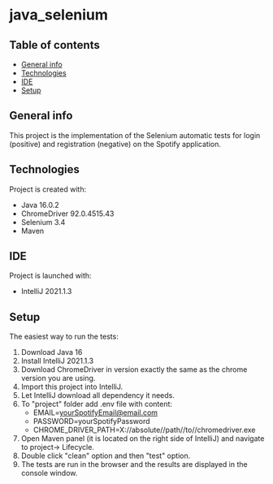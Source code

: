 # java_selenium
## Table of contents
* [General info](#general-info)
* [Technologies](#technologies)
* [IDE](#ide)
* [Setup](#setup)

## General info
This project is the implementation of the Selenium automatic tests for login (positive) and registration (negative) on the Spotify application.

## Technologies
Project is created with:
* Java 16.0.2
* ChromeDriver 92.0.4515.43
* Selenium 3.4
* Maven 

## IDE
Project is launched with:
* IntelliJ 2021.1.3

## Setup
The easiest way to run the tests:
1. Download Java 16
2. Install IntelliJ 2021.1.3
3. Download ChromeDriver in version exactly the same as the chrome version you are using. 
4. Import this project into IntelliJ.
5. Let IntelliJ download all dependency it needs.
6. To "project" folder add .env file with content:
   * EMAIL=yourSpotifyEmail@email.com
   * PASSWORD=yourSpotifyPassword
   * CHROME_DRIVER_PATH=X://absolute//path//to//chromedriver.exe
7. Open Maven panel (it is located on the right side of IntelliJ) and navigate to project-> Lifecycle.
8. Double click "clean" option and then "test" option.
9. The tests are run in the browser and the results are displayed in the console window.


